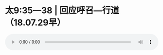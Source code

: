 # 太9:35—38 | 回应呼召—行道（18.07.29早）

<audio style="width: 100%;" preload="false" controls controlslist="nodownload"><source src="//cdn.wechat.edu.pl/audio/mp3/old/26349.mp3" type="audio/mpeg">Your browser does not support the audio element.</audio>


